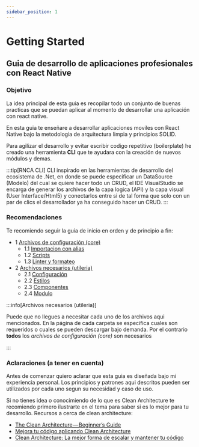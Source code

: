 ```yaml
---
sidebar_position: 1
---
```


# Getting Started

## Guia de desarrollo de aplicaciones profesionales con React Native

### Objetivo
La idea principal de esta guia es recopilar todo un conjunto de buenas practicas que se puedan aplicar al momento de desarrollar una aplicación con react native.

En esta guia te enseñare a desarrollar aplicaciones moviles con React Native bajo la metodologia de arquitectura limpia y principios SOLID.

Para agilizar el desarrollo y evitar escribir codigo repetitivo (boilerplate) he creado una herramienta **CLI** que te ayudara con la creación de nuevos módulos y demas.

:::tip[RNCA CLI]
CLI inspirado en las herramientas de desarrollo del ecosistema de .Net, en donde se puede especificar un DataSource (Modelo) del cual se quiere hacer todo un CRUD, el IDE VisualStudio se encarga de generar los archivos de la capa logica (API) y la capa visual (User Interface/Html5) y conectarlos entre si de tal forma que solo con un par de clics el desarrollador ya ha conseguido hacer un CRUD.
:::

### Recomendaciones
Te recomiendo seguir la guia de inicio en orden y de principio a fin:
- 1 [Archivos de configuración (core)](./config-files/alias.md)
  - 1.1 [Importacion con alias](./config-files/alias.md)
  - 1.2 [Scripts](./config-files/alias.md)
  - 1.3 [Linter y formateo](./config-files/alias.md)
- 2 [Archivos necesarios (utileria)](./required-files/config.md)
  - 2.1 [Configuración](./required-files/config.md)
  - 2.2 [Estilos](./required-files/config.md)
  - 2.3 [Componentes](./required-files/config.md)
  - 2.4 [Modulo](./required-files/config.md)

:::info[Archivos necesarios (utileria)]

Puede que no llegues a necesitar cada uno de los archivos aqui mencionados. En la página de cada carpeta se especifica cuales son requeridos o cuales se pueden descargar bajo demanda. Por el contrario **todos** los *archivos de configuración (core)* son necesarios

:::

### Aclaraciones (a tener en cuenta)
Antes de comenzar quiero aclarar que esta guia es diseñada bajo mi experiencia personal. Los principios y patrones aqui descritos pueden ser utilizados por cada uno segun su necesidad y caso de uso.

Si no tienes idea o conocimiendo de lo que es Clean Architecture te recomiendo primero ilustrarte en el tema para saber si es lo mejor para tu desarrollo. Recursos a cerca de clean architecture:
- [The Clean Architecture — Beginner’s Guide](https://betterprogramming.pub/the-clean-architecture-beginners-guide-e4b7058c1165)
- [Mejora tu código aplicando Clean Architecture](https://www.youtube.com/watch?v=bdnpXzgj1oY)
- [Clean Architecture: La mejor forma de escalar y mantener tu código](https://www.youtube.com/watch?v=y3MWfPDmVqo)
